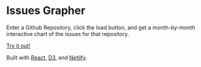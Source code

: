 # Issues Grapher

Enter a Github Repository, click the load button, and get a month-by-month
interactive chart of the issues for that repository.

[Try it out!](https://issuegrapher.ralexanderson.com/)

Built with [React](https://reactjs.org), [D3](https://d3js.org), and
[Netlify](https://www.netlify.com/).
